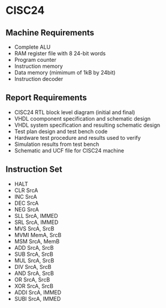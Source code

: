 # CISC24

## Machine Requirements
- Complete ALU
- RAM register file with 8 24-bit words
- Program counter
- Instruction memory
- Data memory (mimimum of 1kB by 24bit)
- Instruction decoder

## Report Requirements
- CISC24 RTL block level diagram (initial and final)
- VHDL coomponent specification and schematic design
- VHDL system specification and resulting schematic design
- Test plan design and test bench code
- Hardware test procedure and results used to verify
- Simulation results from test bench
- Schematic and UCF file for CISC24 machine

## Instruction Set
- HALT
- CLR SrcA
- INC SrcA
- DEC SrcA
- NEG SrcA
- SLL SrcA, IMMED
- SRL SrcA, IMMED
- MVS SrcA, SrcB
- MVMI MemA, SrcB
- MSM SrcA, MemB
- ADD SrcA, SrcB
- SUB SrcA, SrcB
- MUL SrcA, SrcB
- DIV SrcA, SrcB
- AND SrcA, SrcB
- OR SrcA, SrcB
- XOR SrcA, SrcB
- ADDI SrcA, IMMED
- SUBI SrcA, IMMED

